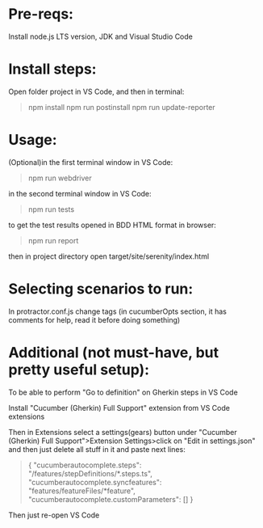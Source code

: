 # Pre-reqs: 
Install node.js LTS version, JDK and Visual Studio Code 

# Install steps: 
Open folder project in VS Code, and then in terminal: 

> npm install 
> npm run postinstall 
> npm run update-reporter 

# Usage: 
(Optional)in the first terminal window in VS Code: 
> npm run webdriver 

in the second terminal window in VS Code: 
> npm run tests 

to get the test results opened in BDD HTML format in browser: 
> npm run report 

then in project directory open target/site/serenity/index.html

# Selecting scenarios to run: 
In protractor.conf.js change tags (in cucumberOpts section, it has comments for help, read it before doing something) 

# Additional (not must-have, but pretty useful setup): 
To be able to perform "Go to definition" on Gherkin steps in VS Code 

Install "Cucumber (Gherkin) Full Support" extension from VS Code extensions 

Then in Extensions select a settings(gears) button under "Cucumber (Gherkin) Full Support">Extension Settings>click on "Edit in settings.json" and then just delete all stuff in it and paste next lines: 
 
> {
> "cucumberautocomplete.steps": "/features/stepDefinitions/*.steps.ts",
> "cucumberautocomplete.syncfeatures": "features/featureFiles/*feature",
> "cucumberautocomplete.customParameters": []
> }

Then just re-open VS Code 